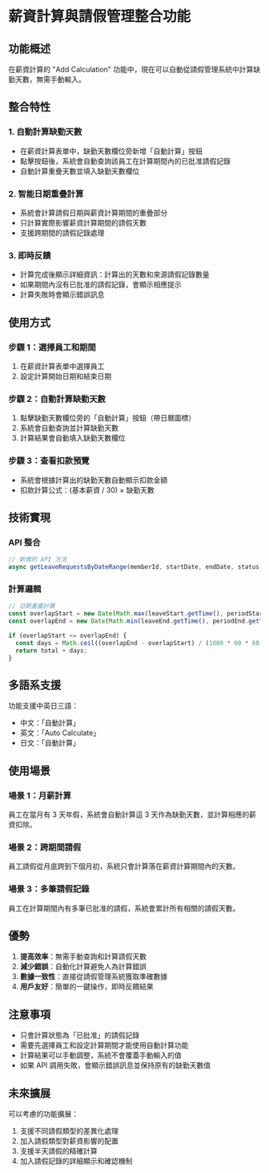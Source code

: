# 薪資計算與請假管理整合功能

## 功能概述

在薪資計算的 "Add Calculation" 功能中，現在可以自動從請假管理系統中計算缺勤天數，無需手動輸入。

## 整合特性

### 1. 自動計算缺勤天數
- 在薪資計算表單中，缺勤天數欄位旁新增「自動計算」按鈕
- 點擊按鈕後，系統會自動查詢該員工在計算期間內的已批准請假記錄
- 自動計算重疊天數並填入缺勤天數欄位

### 2. 智能日期重疊計算
- 系統會計算請假日期與薪資計算期間的重疊部分
- 只計算實際影響薪資計算期間的請假天數
- 支援跨期間的請假記錄處理

### 3. 即時反饋
- 計算完成後顯示詳細資訊：計算出的天數和來源請假記錄數量
- 如果期間內沒有已批准的請假記錄，會顯示相應提示
- 計算失敗時會顯示錯誤訊息

## 使用方式

### 步驟 1：選擇員工和期間
1. 在薪資計算表單中選擇員工
2. 設定計算開始日期和結束日期

### 步驟 2：自動計算缺勤天數
1. 點擊缺勤天數欄位旁的「自動計算」按鈕（帶日曆圖標）
2. 系統會自動查詢並計算缺勤天數
3. 計算結果會自動填入缺勤天數欄位

### 步驟 3：查看扣款預覽
- 系統會根據計算出的缺勤天數自動顯示扣款金額
- 扣款計算公式：(基本薪資 / 30) × 缺勤天數

## 技術實現

### API 整合
```javascript
// 新增的 API 方法
async getLeaveRequestsByDateRange(memberId, startDate, endDate, status = null)
```

### 計算邏輯
```javascript
// 日期重疊計算
const overlapStart = new Date(Math.max(leaveStart.getTime(), periodStart.getTime()));
const overlapEnd = new Date(Math.min(leaveEnd.getTime(), periodEnd.getTime()));

if (overlapStart <= overlapEnd) {
  const days = Math.ceil((overlapEnd - overlapStart) / (1000 * 60 * 60 * 24)) + 1;
  return total + days;
}
```

## 多語系支援

功能支援中英日三語：
- 中文：「自動計算」
- 英文：「Auto Calculate」  
- 日文：「自動計算」

## 使用場景

### 場景 1：月薪計算
員工在當月有 3 天年假，系統會自動計算這 3 天作為缺勤天數，並計算相應的薪資扣除。

### 場景 2：跨期間請假
員工請假從月底跨到下個月初，系統只會計算落在薪資計算期間內的天數。

### 場景 3：多筆請假記錄
員工在計算期間內有多筆已批准的請假，系統會累計所有相關的請假天數。

## 優勢

1. **提高效率**：無需手動查詢和計算請假天數
2. **減少錯誤**：自動化計算避免人為計算錯誤
3. **數據一致性**：直接從請假管理系統獲取準確數據
4. **用戶友好**：簡單的一鍵操作，即時反饋結果

## 注意事項

- 只會計算狀態為「已批准」的請假記錄
- 需要先選擇員工和設定計算期間才能使用自動計算功能
- 計算結果可以手動調整，系統不會覆蓋手動輸入的值
- 如果 API 調用失敗，會顯示錯誤訊息並保持原有的缺勤天數值

## 未來擴展

可以考慮的功能擴展：
1. 支援不同請假類型的差異化處理
2. 加入請假類型對薪資影響的配置
3. 支援半天請假的精確計算
4. 加入請假記錄的詳細顯示和確認機制